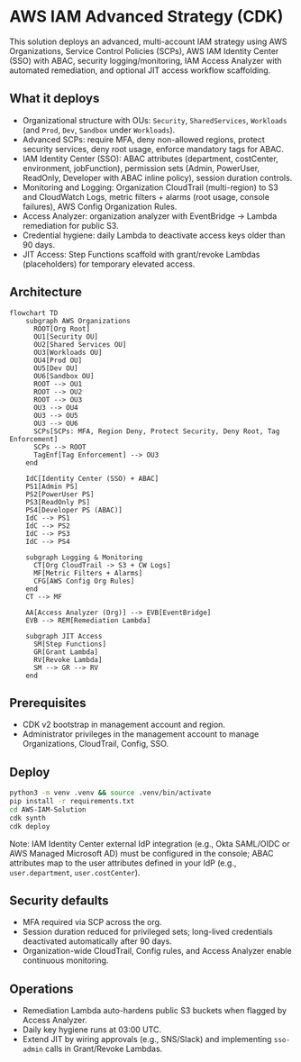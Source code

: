 # AWS IAM Advanced Strategy (CDK)

This solution deploys an advanced, multi-account IAM strategy using AWS Organizations, Service Control Policies (SCPs), AWS IAM Identity Center (SSO) with ABAC, security logging/monitoring, IAM Access Analyzer with automated remediation, and optional JIT access workflow scaffolding.

## What it deploys

- Organizational structure with OUs: `Security`, `SharedServices`, `Workloads` (and `Prod`, `Dev`, `Sandbox` under `Workloads`).
- Advanced SCPs: require MFA, deny non-allowed regions, protect security services, deny root usage, enforce mandatory tags for ABAC.
- IAM Identity Center (SSO): ABAC attributes (department, costCenter, environment, jobFunction), permission sets (Admin, PowerUser, ReadOnly, Developer with ABAC inline policy), session duration controls.
- Monitoring and Logging: Organization CloudTrail (multi-region) to S3 and CloudWatch Logs, metric filters + alarms (root usage, console failures), AWS Config Organization Rules.
- Access Analyzer: organization analyzer with EventBridge -> Lambda remediation for public S3.
- Credential hygiene: daily Lambda to deactivate access keys older than 90 days.
- JIT Access: Step Functions scaffold with grant/revoke Lambdas (placeholders) for temporary elevated access.

## Architecture

```mermaid
flowchart TD
    subgraph AWS Organizations
      ROOT[Org Root]
      OU1[Security OU]
      OU2[Shared Services OU]
      OU3[Workloads OU]
      OU4[Prod OU]
      OU5[Dev OU]
      OU6[Sandbox OU]
      ROOT --> OU1
      ROOT --> OU2
      ROOT --> OU3
      OU3 --> OU4
      OU3 --> OU5
      OU3 --> OU6
      SCPs[SCPs: MFA, Region Deny, Protect Security, Deny Root, Tag Enforcement]
      SCPs --> ROOT
      TagEnf[Tag Enforcement] --> OU3
    end

    IdC[Identity Center (SSO) + ABAC]
    PS1[Admin PS]
    PS2[PowerUser PS]
    PS3[ReadOnly PS]
    PS4[Developer PS (ABAC)]
    IdC --> PS1
    IdC --> PS2
    IdC --> PS3
    IdC --> PS4

    subgraph Logging & Monitoring
      CT[Org CloudTrail -> S3 + CW Logs]
      MF[Metric Filters + Alarms]
      CFG[AWS Config Org Rules]
    end
    CT --> MF

    AA[Access Analyzer (Org)] --> EVB[EventBridge]
    EVB --> REM[Remediation Lambda]

    subgraph JIT Access
      SM[Step Functions]
      GR[Grant Lambda]
      RV[Revoke Lambda]
      SM --> GR --> RV
    end
```

## Prerequisites

- CDK v2 bootstrap in management account and region.
- Administrator privileges in the management account to manage Organizations, CloudTrail, Config, SSO.

## Deploy

```bash
python3 -m venv .venv && source .venv/bin/activate
pip install -r requirements.txt
cd AWS-IAM-Solution
cdk synth
cdk deploy
```

Note: IAM Identity Center external IdP integration (e.g., Okta SAML/OIDC or AWS Managed Microsoft AD) must be configured in the console; ABAC attributes map to the user attributes defined in your IdP (e.g., `user.department`, `user.costCenter`).

## Security defaults

- MFA required via SCP across the org.
- Session duration reduced for privileged sets; long-lived credentials deactivated automatically after 90 days.
- Organization-wide CloudTrail, Config rules, and Access Analyzer enable continuous monitoring.

## Operations

- Remediation Lambda auto-hardens public S3 buckets when flagged by Access Analyzer.
- Daily key hygiene runs at 03:00 UTC.
- Extend JIT by wiring approvals (e.g., SNS/Slack) and implementing `sso-admin` calls in Grant/Revoke Lambdas.
